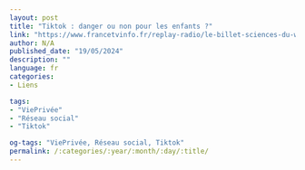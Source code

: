 ```yaml
---
layout: post
title: "Tiktok : danger ou non pour les enfants ?"
link: "https://www.francetvinfo.fr/replay-radio/le-billet-sciences-du-week-end/tiktok-danger-ou-non-pour-les-enfants_5936450.html"
author: N/A
published_date: "19/05/2024"
description: ""
language: fr
categories:
- Liens

tags:
- "ViePrivée"
- "Réseau social"
- "Tiktok"

og-tags: "ViePrivée, Réseau social, Tiktok"
permalink: /:categories/:year/:month/:day/:title/
---
```

